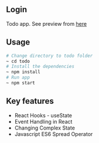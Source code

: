 ## Login
Todo app. See preview from [here](https://okp28.csb.app/)

## Usage 
```bash
# Change directory to todo folder
~ cd todo
# Install the dependencies
~ npm install
# Run app
~ npm start

```

## Key features
- React Hooks - useState
- Event Handling in React
- Changing Complex State
- Javascript ES6 Spread Operator